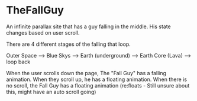 TheFallGuy
==========

An infinite parallax site that has a guy falling in the middle. His state changes based on user scroll.

There are 4 different stages of the falling that loop.

Outer Space --> Blue Skys --> Earth (underground) --> Earth Core (Lava) --> loop back

When the user scrolls down the page, The "Fall Guy" has a falling animation. When they scroll up, he has a floating animation. When there is no scroll, the Fall Guy has a floating animation (re:floats - Still unsure about this, might have an auto scroll going)
